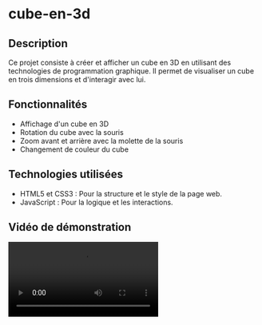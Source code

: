 # cube-en-3d

## Description
Ce projet consiste à créer et afficher un cube en 3D en utilisant des technologies de programmation graphique. Il permet de visualiser un cube en trois dimensions et d'interagir avec lui.

## Fonctionnalités
- Affichage d'un cube en 3D
- Rotation du cube avec la souris
- Zoom avant et arrière avec la molette de la souris
- Changement de couleur du cube

## Technologies utilisées
- HTML5 et CSS3 : Pour la structure et le style de la page web.
- JavaScript : Pour la logique et les interactions.
## Vidéo de démonstration

![Vidéo de démonstration](/Vidéo%20sans%20titre%20‐%20Réalisée%20avec%20Clipchamp.mp4)